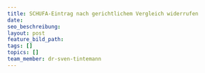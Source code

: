```yaml
---
title: SCHUFA-Eintrag nach gerichtlichem Vergleich widerrufen
date:
seo_beschreibung:
layout: post
feature_bild_path:
tags: []
topics: []
team_member: dr-sven-tintemann
---
```

